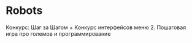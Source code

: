 # Robots
Конкурс: Шаг за Шагом + Конкурс интерфейсов меню 2. Пошаговая игра про големов и программирование
